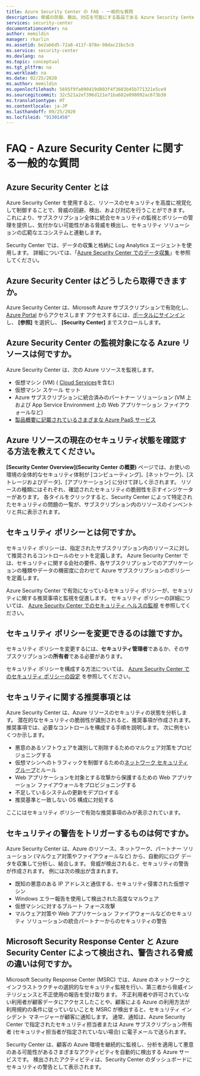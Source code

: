 ```yaml
---
title: Azure Security Center の FAQ - 一般的な質問
description: 脅威の防御、検出、対応を可能にする製品である Azure Security Center に関してよく寄せられる一般的な質問
services: security-center
documentationcenter: na
author: memildin
manager: rkarlin
ms.assetid: be2ab6d5-72a8-411f-878e-98dac21bc5cb
ms.service: security-center
ms.devlang: na
ms.topic: conceptual
ms.tgt_pltfrm: na
ms.workload: na
ms.date: 02/25/2020
ms.author: memildin
ms.openlocfilehash: 5695f9fa090419d803f4f3603b45b771321e5ce9
ms.sourcegitcommit: 32c521a2ef396d121e71ba682e098092ac673b30
ms.translationtype: HT
ms.contentlocale: ja-JP
ms.lasthandoff: 09/25/2020
ms.locfileid: "91301450"
---
```

# <a name="faq---general-questions-about-azure-security-center"></a>FAQ - Azure Security Center に関する一般的な質問

## <a name="what-is-azure-security-center"></a>Azure Security Center とは
Azure Security Center を使用すると、リソースのセキュリティを高度に視覚化して制御することで、脅威の回避、検出、および対応を行うことができます。 これにより、サブスクリプション全体に統合セキュリティの監視とポリシーの管理を提供し、気付かない可能性がある脅威を検出し、セキュリティ ソリューションの広範なエコシステムと連動します。

Security Center では、データの収集と格納に Log Analytics エージェントを使用します。 詳細については、「[Azure Security Center でのデータ収集](security-center-enable-data-collection.md)」を参照してください。


## <a name="how-do-i-get-azure-security-center"></a>Azure Security Center はどうしたら取得できますか。
Azure Security Center は、Microsoft Azure サブスクリプションで有効化し、[Azure Portal](https://azure.microsoft.com/features/azure-portal/) からアクセスします アクセスするには、[ポータルにサインイン](https://portal.azure.com)し、 **[参照]** を選択し、 **[Security Center]** までスクロールします。


## <a name="which-azure-resources-are-monitored-by-azure-security-center"></a>Azure Security Center の監視対象になる Azure リソースは何ですか。
Azure Security Center は、次の Azure リソースを監視します。

* 仮想マシン (VM) ( [Cloud Services](../cloud-services/cloud-services-choose-me.md)を含む)
* 仮想マシン スケール セット
* Azure サブスクリプションに統合済みのパートナー ソリューション (VM 上および App Service Environment 上の Web アプリケーション ファイアウォールなど)
* [製品概要に記載されているさまざまな Azure PaaS サービス](features-paas.md)


## <a name="how-can-i-see-the-current-security-state-of-my-azure-resources"></a>Azure リソースの現在のセキュリティ状態を確認する方法を教えてください。
**[Security Center Overview]\(Security Center の概要\)** ページでは、お使いの環境の全体的なセキュリティ体制が [コンピューティング]、[ネットワーク]、[ストレージおよびデータ]、[アプリケーション] に分けて詳しく示されます。 リソースの種類にはそれぞれ、確認されたセキュリティの脆弱性を示すインジケーターがあります。 各タイルをクリックすると、Security Center によって特定されたセキュリティの問題の一覧が、サブスクリプション内のリソースのインベントリと共に表示されます。



## <a name="what-is-a-security-policy"></a>セキュリティ ポリシーとは何ですか。
セキュリティ ポリシーは、指定されたサブスクリプション内のリソースに対して推奨されるコントロールのセットを定義します。 Azure Security Center では、セキュリティに関する会社の要件、各サブスクリプションでのアプリケーションの種類やデータの機密度に合わせて Azure サブスクリプションのポリシーを定義します。

Azure Security Center で有効になっているセキュリティ ポリシーが、セキュリティに関する推奨事項と監視を促進します。 セキュリティ ポリシーの詳細については、 [Azure Security Center でのセキュリティ ヘルスの監視](security-center-monitoring.md) を参照してください。


## <a name="who-can-modify-a-security-policy"></a>セキュリティ ポリシーを変更できるのは誰ですか。
セキュリティ ポリシーを変更するには、**セキュリティ管理者**であるか、そのサブスクリプションの**所有者**である必要があります。

セキュリティ ポリシーを構成する方法については、 [Azure Security Center でのセキュリティ ポリシーの設定](tutorial-security-policy.md) を参照してください。


## <a name="what-is-a-security-recommendation"></a>セキュリティに関する推奨事項とは
Azure Security Center は、Azure リソースのセキュリティの状態を分析します。 潜在的なセキュリティの脆弱性が識別されると、推奨事項が作成されます。 推奨事項では、必要なコントロールを構成する手順を説明します。 次に例をいくつか示します。

* 悪意のあるソフトウェアを識別して削除するためのマルウェア対策をプロビジョニングする
* 仮想マシンへのトラフィックを制御するための[ネットワーク セキュリティ グループ](../virtual-network/security-overview.md)とルール
* Web アプリケーションを対象とする攻撃から保護するための Web アプリケーション ファイアウォールをプロビジョニングする
* 不足しているシステムの更新をデプロイする
* 推奨基準と一致しない OS 構成に対処する

ここにはセキュリティ ポリシーで有効な推奨事項のみが表示されています。


## <a name="what-triggers-a-security-alert"></a>セキュリティの警告をトリガーするものは何ですか。
Azure Security Center は、Azure のリソース、ネットワーク、パートナー ソリューション (マルウェア対策やファイアウォールなど) から、自動的にログ データを収集して分析し、結合します。 脅威が検出されると、セキュリティの警告が作成されます。 例には次の検出が含まれます。

* 既知の悪意のある IP アドレスと通信する、セキュリティ侵害された仮想マシン
* Windows エラー報告を使用して検出された高度なマルウェア
* 仮想マシンに対するブルート フォース攻撃
* マルウェア対策や Web アプリケーション ファイアウォールなどのセキュリティ ソリューションの統合パートナーからのセキュリティの警告


## <a name="whats-the-difference-between-threats-detected-and-alerted-on-by-microsoft-security-response-center-versus-azure-security-center"></a>Microsoft Security Response Center と Azure Security Center によって検出され、警告される脅威の違いは何ですか。
Microsoft Security Response Center (MSRC) では、Azure のネットワークとインフラストラクチャの選択的なセキュリティ監視を行い、第三者から脅威インテリジェンスと不正使用の報告を受け取ります。 不正利用者や許可されていない利用者が顧客データにアクセスしたことや、顧客による Azure の利用方法が利用規約の条件に従っていないことを MSRC が検出すると、セキュリティ インシデント マネージャーが顧客に通知します。 通常、通知は、Azure Security Center で指定されたセキュリティ担当者または Azure サブスクリプション所有者 (セキュリティ担当者が指定されていない場合) に電子メールで送られます。

Security Center は、顧客の Azure 環境を継続的に監視し、分析を適用して悪意のある可能性があるさまざまなアクティビティを自動的に検出する Azure サービスです。 検出されたアクティビティは、Security Center のダッシュボードにセキュリティの警告として表示されます。